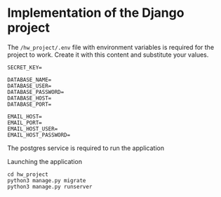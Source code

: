 # Implementation of the Django project

The `/hw_project/.env` file with environment variables is required for the project to work.
Create it with this content and substitute your values.

```dotenv
SECRET_KEY=

DATABASE_NAME=
DATABASE_USER=
DATABASE_PASSWORD=
DATABASE_HOST=
DATABASE_PORT=

EMAIL_HOST=
EMAIL_PORT=
EMAIL_HOST_USER=
EMAIL_HOST_PASSWORD=
```
The postgres service is required to run the application

Launching the application

```
cd hw_project
python3 manage.py migrate
python3 manage.py runserver
```